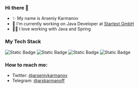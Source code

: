 ### Hi there 👋

- ✨ My name is Arseniy Karmanov
- 🔭 I'm currently working on Java Developer at [Startext GmbH](https://startext.de/)
- 👨‍💻 I love working with Java and Spring


### My Tech Stack
![Static Badge](https://img.shields.io/badge/build--blue?style=flat&logo=github&label=GitHub)
![Static Badge](https://img.shields.io/badge/build--blue?style=flat&logo=gitlab&label=GitLab)
![Static Badge](https://img.shields.io/badge/build--blue?style=flat&logo=spring&label=Spring)
![Static Badge](https://img.shields.io/badge/build--blue?style=flat&logo=springboot&label=Spring%20Boot)

### How to reach me:
- Twitter: [@arseniykarmanov](https://twitter.com/arseniykarmanov)
- Telegram: [@arskarmanoff](https://t.me/arskarmanoff)

